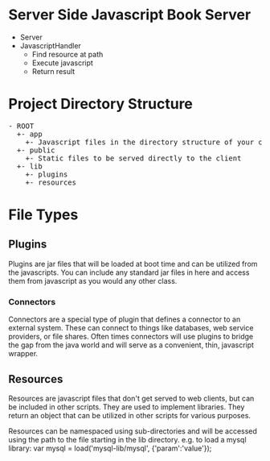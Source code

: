 # Server Side Javascript Book Server #

* Server
* JavascriptHandler
  * Find resource at path
  * Execute javascript
  * Return result

# Project Directory Structure #

<pre>
- ROOT
  +- app
    +- Javascript files in the directory structure of your choosing (will be reflected in URLs)
  +- public
    +- Static files to be served directly to the client
  +- lib
    +- plugins
    +- resources
</pre>

# File Types

## Plugins

Plugins are jar files that will be loaded at boot time and can be utilized from the javascripts. You can include any standard jar files in here and access them from javascript as you would any other class.

### Connectors

Connectors are a special type of plugin that defines a connector to an external system. These can connect to things like databases, web service providers, or file shares. Often times connectors will use plugins to bridge the gap from the java world and will serve as a convenient, thin, javascript wrapper.

## Resources

Resources are javascript files that don't get served to web clients, but can be included in other scripts. They are used to implement libraries. They return an object that can be utilized in other scripts for various purposes.

Resources can be namespaced using sub-directories and will be accessed using the path to the file starting in the lib directory.  e.g. to load a mysql library: var mysql = load('mysql-lib/mysql', {'param':'value'});